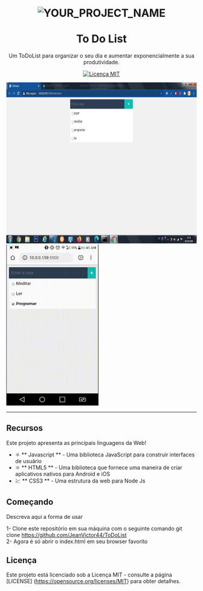 <h1 align = "center">
  <br>
    <img src = "YOUR_LOGO_URL" alt = "YOUR_PROJECT_NAME" width = "120">
  <br>
  <br>
  To Do List
</h1>

<p align = "center"> Um ToDoList para organizar o seu dia e aumentar exponencialmente a sua produtividade.</p>

<p align = "center">
  <a href="https://opensource.org/licenses/MIT">
    <img src = "https://img.shields.io/badge/License-MIT-blue.svg" alt = "Licença MIT">
  </a>
</p>

[//]: # (Adicione seus gifs / imagens aqui :)
<div>
  <img src = "img/ToDoList-PC.jpeg" alt = "demo" height = "425">
  <img src = "img/ToDoList-Android.gif" alt = "Gif ToDoList Android" height = "425">
</div>

<hr />

## Recursos
[//]: # (Adicione os recursos do seu projeto aqui :)
Este projeto apresenta as principais linguagens da Web!

- ⚛️ ** Javascript ** - Uma biblioteca JavaScript para construir interfaces de usuário
- ⚛️ ** HTML5 ** - Uma biblioteca que fornece uma maneira de criar aplicativos nativos para Android e iOS
- 💹 ** CSS3 ** - Uma estrutura da web para Node Js

## Começando

Descreva aqui a forma de usar

1- Clone este repositório em sua máquina com o seguinte comando git clone https://github.com/JeanVictor44/ToDoList<br />
2- Agora é só abrir o index.html em seu browser favorito 
## Licença

Este projeto está licenciado sob a Licença MIT - consulte a página [LICENSE] (https://opensource.org/licenses/MIT) para obter detalhes.